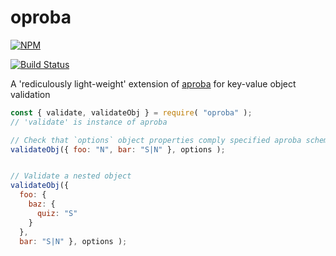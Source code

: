 # oproba
[![NPM](https://nodei.co/npm/oproba.png)](https://nodei.co/npm/oproba/)

[![Build Status](https://travis-ci.org/dsheiko/oproba.png)](https://travis-ci.org/dsheiko/oproba)

A 'rediculously light-weight' extension of [aproba](https://github.com/iarna/aproba) for key-value object validation

```js
const { validate, validateObj } = require( "oproba" );
// 'validate' is instance of aproba

// Check that `options` object properties comply specified aproba schemas
validateObj({ foo: "N", bar: "S|N" }, options );


// Validate a nested object
validateObj({
  foo: {
    baz: {
      quiz: "S"
    }
  },
  bar: "S|N" }, options );
```
